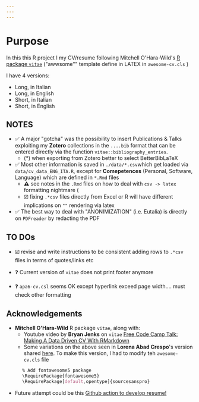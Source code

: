 ```yaml
---
---
---
```


# Purpose

In this this R project I my CV/resume following Mitchell O'Hara-Wild's [R package `vitae`](https://github.com/mitchelloharawild/vitae) ("awwsome"" template define in LATEX in `awesome-cv.cls` )

I have 4 versions:

-   Long, in Italian
-   Long, in English
-   Short, in Italian
-   Short, in English

## NOTES

-   :white_check_mark: A major "gotcha" was the possibility to insert Publications & Talks exploiting my **Zotero** collections in the `....bib` format that can be entered directly via the function `vitae::bibliography_entries`.
    -   (\*) when exporting from Zotero better to select BetterBibLaTeX
-   :white_check_mark: Most other information is saved in `./data/*.csv`which get loaded via `data/cv_data_ENG_ITA.R`, except for **Comepetences** (Personal, Software, Language) which are defined in `*.Rmd` files
    -   :warning: see notes in the `.Rmd` files on how to deal with `csv -> latex` formatting nightmare (
    -   :ballot_box_with_check: fixing `.*csv` files directly from Excel or R will have different implications on `""` rendering via latex
-   :white_check_mark: The best way to deal with "ANONIMIZATION" (i.e. Eutalia) is directly on `PDFreader` by redacting the PDF

## TO DOs

-   :ballot_box_with_check: revise and write instructions to be consistent adding rows to `.*csv` files in terms of quotes/links etc

-   :question: Current version of `vitae` does not print footer anymore

-   :question: `apa6-cv.csl` seems OK except hyperlink exceed page width.... must check other formatting

## Acknowledgements

-   **Mitchell O'Hara-Wild** R package `vitae`, along with:
    -   Youtube video by **Bryan Jenks** on `vitae` [Free Code Camp Talk: Making A Data Driven CV With RMarkdown](https://www.youtube.com/watch?v=cMlRAiQUdD8&t=113s)
    -   Some variations on the above seen in **Lorena Abad Crespo**'s version shared [here](https://github.com/loreabad6/R-CV). To make this version, I had to modify teh `awesome-cv.cls` file

``` css
      % Add fontawesome5 package 
      \RequirePackage{fontawesome5}
      \RequirePackage[default,opentype]{sourcesanspro}
```

-   Future attempt could be this [Github action to develop resume!](https://github.com/rahulrai-in/csf-resume-ops/blob/5b12e8adc82a96e738f4ea1a89a180006234c2f8/README.md)
